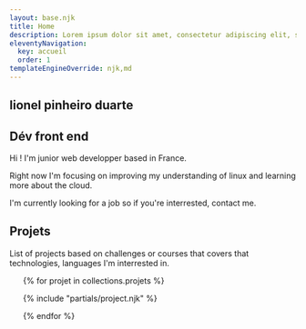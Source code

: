 ```yaml
---
layout: base.njk
title: Home
description: Lorem ipsum dolor sit amet, consectetur adipiscing elit, sed do eiusmod tempor incididunt ut labore et dolore magna aliqua.
eleventyNavigation:
  key: accueil
  order: 1
templateEngineOverride: njk,md
---
```

<section>
  <h1 class="heading">lionel pinheiro duarte</h1>
  <h2 class="sub-heading-2">Dév front end</h2>
  <p>Hi ! I'm junior web developper based in France.</p>
  <p>Right now I'm focusing on improving my understanding of linux and learning more
about the cloud.</p>
  <p>I'm currently looking for a job so if you're interrested, contact me.</p>
</section>
 
<section id="experimentation">
<h2 class="sub-heading-2">Projets</h2>
<p>List of projects based on challenges or courses that covers that
technologies, languages I'm interrested in.
<ul id="project_section">
{% for projet in collections.projets %}

{% include "partials/project.njk" %}

{% endfor %}

</ul>
</section>
